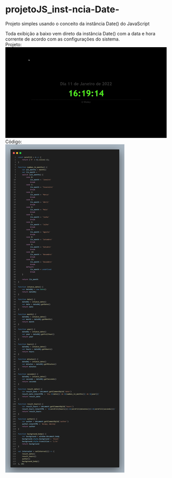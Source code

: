# projetoJS_inst-ncia-Date-
Projeto simples usando o conceito da instância  Date() do JavaScript

Toda exibição a baixo vem direto da instância Date() com a data e hora corrente de acordo com as configurações do sistema.
<br>
Projeto:
<br>
<img src="gif.gif">
<br>
Código:
<br>
<img src="code.png">

